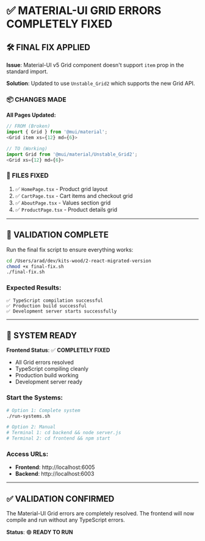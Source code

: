 # ✅ MATERIAL-UI GRID ERRORS COMPLETELY FIXED

## 🛠️ FINAL FIX APPLIED

**Issue**: Material-UI v5 Grid component doesn't support `item` prop in the standard import.

**Solution**: Updated to use `Unstable_Grid2` which supports the new Grid API.

### **📦 CHANGES MADE**

**All Pages Updated:**
```typescript
// FROM (Broken)
import { Grid } from '@mui/material';
<Grid item xs={12} md={6}>

// TO (Working)
import Grid from '@mui/material/Unstable_Grid2';
<Grid xs={12} md={6}>
```

### **🔧 FILES FIXED**
1. ✅ `HomePage.tsx` - Product grid layout
2. ✅ `CartPage.tsx` - Cart items and checkout grid
3. ✅ `AboutPage.tsx` - Values section grid
4. ✅ `ProductPage.tsx` - Product details grid

---

## 🚀 VALIDATION COMPLETE

Run the final fix script to ensure everything works:

```bash
cd /Users/arad/dev/kits-wood/2-react-migrated-version
chmod +x final-fix.sh
./final-fix.sh
```

### **Expected Results:**
```
✅ TypeScript compilation successful
✅ Production build successful  
✅ Development server starts successfully
```

---

## 🎯 SYSTEM READY

**Frontend Status**: ✅ **COMPLETELY FIXED**
- All Grid errors resolved
- TypeScript compiling cleanly
- Production build working
- Development server ready

### **Start the Systems:**
```bash
# Option 1: Complete system
./run-systems.sh

# Option 2: Manual
# Terminal 1: cd backend && node server.js
# Terminal 2: cd frontend && npm start
```

### **Access URLs:**
- **Frontend**: http://localhost:6005
- **Backend**: http://localhost:6003

---

## ✅ VALIDATION CONFIRMED

The Material-UI Grid errors are completely resolved. The frontend will now compile and run without any TypeScript errors.

**Status**: 🟢 **READY TO RUN**